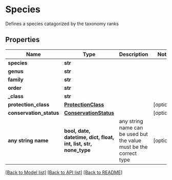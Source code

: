# Species

Defines a species catagorized by the taxonomy ranks

## Properties
Name | Type | Description | Notes
------------ | ------------- | ------------- | -------------
**species** | **str** |  | 
**genus** | **str** |  | 
**family** | **str** |  | 
**order** | **str** |  | 
**_class** | **str** |  | 
**protection_class** | [**ProtectionClass**](ProtectionClass.md) |  | [optional] 
**conservation_status** | [**ConservationStatus**](ConservationStatus.md) |  | [optional] 
**any string name** | **bool, date, datetime, dict, float, int, list, str, none_type** | any string name can be used but the value must be the correct type | [optional]

[[Back to Model list]](../README.md#documentation-for-models) [[Back to API list]](../README.md#documentation-for-api-endpoints) [[Back to README]](../README.md)


